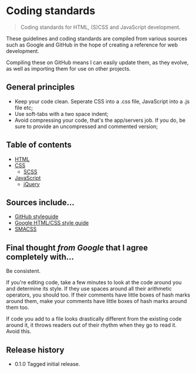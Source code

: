 # Coding standards

> Coding standards for HTML, (S)CSS and JavaScript development.

These guidelines and coding standards are compiled from various sources such as Google and GitHub in the hope of creating a reference for web development.

Compiling these on GitHub means I can easily update them, as they evolve, as well as importing them for use on other projects.


## General principles

- Keep your code clean. Seperate CSS into a .css file, JavaScript into a .js file etc;
- Use soft-tabs with a two space indent;
- Avoid compressing your code, that's the app/servers job. If you do, be sure to provide an uncompressed and commented version;


## Table of contents

- [HTML](html.md)
- [CSS](css.md)
  - [SCSS](scss.md)
- [JavaScript](javascript.md)
  - [jQuery](javascript-jquery.md)


## Sources include...

- [GitHub styleguide](https://github.com/styleguide/)
- [Google HTML/CSS style guide](http://google-styleguide.googlecode.com/svn/trunk/htmlcssguide.xml)
- [SMACSS](http://smacss.com/)


## Final thought *from Google* that I agree completely with...

Be consistent.

If you're editing code, take a few minutes to look at the code around you and determine its style.
If they use spaces around all their arithmetic operators, you should too.
If their comments have little boxes of hash marks around them, make your comments have little boxes of hash marks around them too.

If code you add to a file looks drastically different from the existing code around it, it throws readers out of their rhythm when they go to read it. Avoid this.


## Release history

 - 0.1.0 Tagged initial release.